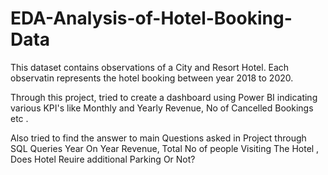 # EDA-Analysis-of-Hotel-Booking-Data
This dataset contains observations of a City and Resort Hotel. Each observatin represents the hotel booking between year 2018 to 2020.

Through this project, tried to create a dashboard using Power BI indicating various KPI's like Monthly and Yearly Revenue, No of Cancelled Bookings etc .

Also tried to find the answer to main Questions asked in Project through SQL Queries
Year On Year Revenue, Total No of people Visiting The Hotel , Does Hotel Reuire additional Parking Or Not?
